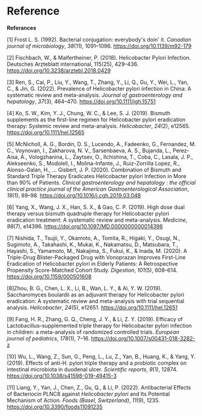 # Reference

**Referances**

[1] Frost L. S. (1992). Bacterial conjugation: everybody's doin' it. *Canadian journal of microbiology*, *38*(11), 1091–1096. https://doi.org/10.1139/m92-179

[2] Fischbach, W., & Malfertheiner, P. (2018). Helicobacter Pylori Infection. Deutsches Arzteblatt international, 115(25), 429–436. https://doi.org/10.3238/arztebl.2018.0429

[3] Ren, S., Cai, P., Liu, Y., Wang, T., Zhang, Y., Li, Q., Gu, Y., Wei, L., Yan, C., & Jin, G. (2022). Prevalence of Helicobacter pylori infection in China: A systematic review and meta-analysis. *Journal of gastroenterology and hepatology*, *37*(3), 464–470. https://doi.org/10.1111/jgh.15751

[4] Ko, S. W., Kim, Y. J., Chung, W. C., & Lee, S. J. (2019). Bismuth supplements as the first-line regimen for Helicobacter pylori eradication therapy: Systemic review and meta-analysis. *Helicobacter*, *24*(2), e12565. https://doi.org/10.1111/hel.12565

[5] McNicholl, A. G., Bordin, D. S., Lucendo, A., Fadeenko, G., Fernandez, M. C., Voynovan, I., Zakharova, N. V., Sarsenbaeva, A. S., Bujanda, L., Perez-Aisa, Á., Vologzhanina, L., Zaytsev, O., Ilchishina, T., Coba, C., Lasala, J. P., Alekseenko, S., Modolell, I., Molina-Infante, J., Ruiz-Zorrilla Lopez, R., Alonso-Galan, H., … Gisbert, J. P. (2020). Combination of Bismuth and Standard Triple Therapy Eradicates Helicobacter pylori Infection in More than 90% of Patients. *Clinical gastroenterology and hepatology : the official clinical practice journal of the American Gastroenterological Association*, *18*(1), 89–98. https://doi.org/10.1016/j.cgh.2019.03.048

[6] Yang, X., Wang, J. X., Han, S. X., & Gao, C. P. (2019). High dose dual therapy versus bismuth quadruple therapy for Helicobacter pylori eradication treatment: A systematic review and meta-analysis. *Medicine*, *98*(7), e14396. https://doi.org/10.1097/MD.0000000000014396

[7] Nishida, T., Tsujii, Y., Okamoto, A., Tomita, R., Higaki, Y., Osugi, N., Sugimoto, A., Takahashi, K., Mukai, K., Nakamatsu, D., Matsubara, T., Hayashi, S., Yamamoto, M., Nakajima, S., Fukui, K., & Inada, M. (2020). A Triple-Drug Blister-Packaged Drug with Vonoprazan Improves First-Line Eradication of Helicobacter pylori in Elderly Patients: A Retrospective Propensity Score-Matched Cohort Study. *Digestion*, *101*(5), 608–614. https://doi.org/10.1159/000501608

[8]Zhou, B. G., Chen, L. X., Li, B., Wan, L. Y., & Ai, Y. W. (2019). Saccharomyces boulardii as an adjuvant therapy for Helicobacter pylori eradication: A systematic review and meta-analysis with trial sequential analysis. *Helicobacter*, *24*(5), e12651. https://doi.org/10.1111/hel.12651

[9] Fang, H. R., Zhang, G. Q., Cheng, J. Y., & Li, Z. Y. (2019). Efficacy of Lactobacillus-supplemented triple therapy for Helicobacter pylori infection in children: a meta-analysis of randomized controlled trials. *European journal of pediatrics*, *178*(1), 7–16. https://doi.org/10.1007/s00431-018-3282-z

[10] Wu, L., Wang, Z., Sun, G., Peng, L., Lu, Z., Yan, B., Huang, K., & Yang, Y. (2019). Effects of anti-H. pylori triple therapy and a probiotic complex on intestinal microbiota in duodenal ulcer. *Scientific reports*, *9*(1), 12874. https://doi.org/10.1038/s41598-019-49415-3

[11] Liang, Y., Yan, J., Chen, Z., Gu, Q., & Li, P. (2022). Antibacterial Effects of Bacteriocin PLNC8 against *Helicobacter pylori* and Its Potential Mechanism of Action. *Foods (Basel, Switzerland)*, *11*(9), 1235. https://doi.org/10.3390/foods11091235
